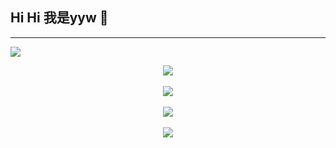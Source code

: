 ## Hi Hi 我是yyw 👋
----------------------------------------------------------------------------------------------------------------------------------------------------
![](https://komarev.com/ghpvc/?username=yywbadm)

<div align="center">
	<a href="https://discord.com/users/8849563829213593612" >  
  		<img src="https://lanyard.cnrad.dev/api/849563829213593612"  />  
	</a>  
</div>
&nbsp;



<div align="center">
	<a href="[https://discord.gg/Hz53snxVkG](https://discord.gg/Hz53snxVkG)" >  
  		<img src="https://github-readme-stats.vercel.app/api?username=yywbadm&show_icons=true&theme=radical" />  
	</a>
</div>
&nbsp;



<div align="center">
	<a href="https://www.youtube.com/@Haimo181" >  
  		<img src="https://github-readme-stats.vercel.app/api/top-langs/?username=CoolJosh0221&langs_count=10&theme=react" />  
	</a>
</div>
&nbsp;



<div align="center">
<a href="https://discord.gg/Hz53snxVkG"><img src="https://hits.seeyoufarm.com/api/count/incr/badge.svg?url=https%3A%2F%2Fdiscord.gg%2FQwXXNGNkeh&count_bg=%2379C83D&title_bg=%23555555&icon=&icon_color=%23E7E7E7&title=Join+my+discord+server&edge_flat=false"/></a>
</div>
